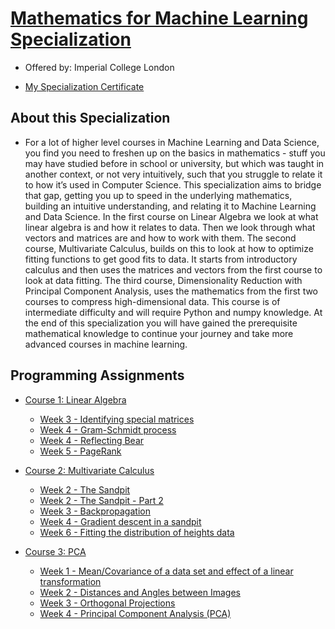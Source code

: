 # [Mathematics for Machine Learning Specialization](https://www.coursera.org/specializations/mathematics-machine-learning) 

  - Offered by: Imperial College London

  - [My Specialization Certificate](
https://www.coursera.org/account/accomplishments/specialization/6P3UCRZ5WC3B)
 
## About this Specialization

  - For a lot of higher level courses in Machine Learning and Data Science, you find you need to freshen up on the basics in mathematics - stuff you may have studied before in school or university, but which was taught in another context, or not very intuitively, such that you struggle to relate it to how it’s used in Computer Science. This specialization aims to bridge that gap, getting you up to speed in the underlying mathematics, building an intuitive understanding, and relating it to Machine Learning and Data Science. In the first course on Linear Algebra we look at what linear algebra is and how it relates to data. Then we look through what vectors and matrices are and how to work with them. The second course, Multivariate Calculus, builds on this to look at how to optimize fitting functions to get good fits to data. It starts from introductory calculus and then uses the matrices and vectors from the first course to look at data fitting. The third course, Dimensionality Reduction with Principal Component Analysis, uses the mathematics from the first two courses to compress high-dimensional data. This course is of intermediate difficulty and will require Python and numpy knowledge. At the end of this specialization you will have gained the prerequisite mathematical knowledge to continue your journey and take more advanced courses in machine learning.

## Programming Assignments

- [Course 1: Linear Algebra](https://github.com/ljl96/Coursera-Online-Courses/tree/master/Mathematics%20for%20Machine%20Learning%20Specialization/Course%201%20Linear%20Algebra)

  - [Week 3 - Identifying special matrices](https://github.com/ljl96/Coursera-Online-Courses/blob/master/Mathematics%20for%20Machine%20Learning%20Specialization/Course%201%20Linear%20Algebra/Week3_IdentifyingSpecialMatrices.ipynb)
  - [Week 4 - Gram-Schmidt process](https://github.com/ljl96/Coursera-Online-Courses/blob/master/Mathematics%20for%20Machine%20Learning%20Specialization/Course%201%20Linear%20Algebra/Week4_GramSchmidtProcess.ipynb)
  - [Week 4 - Reflecting Bear](https://github.com/ljl96/Coursera-Online-Courses/blob/master/Mathematics%20for%20Machine%20Learning%20Specialization/Course%201%20Linear%20Algebra/Week4_ReflectingBear.ipynb)
  - [Week 5 - PageRank](https://github.com/ljl96/Coursera-Online-Courses/blob/master/Mathematics%20for%20Machine%20Learning%20Specialization/Course%201%20Linear%20Algebra/Week5_PageRank.ipynb)

- [Course 2: Multivariate Calculus](https://github.com/ljl96/Coursera-Online-Courses/tree/master/Mathematics%20for%20Machine%20Learning%20Specialization/Course%202%20Multivariate%20Calculus)

  - [Week 2 - The Sandpit](https://github.com/ljl96/Coursera-Online-Courses/blob/master/Mathematics%20for%20Machine%20Learning%20Specialization/Course%202%20Multivariate%20Calculus/Week2_The%20Sandpit.ipynb)
  - [Week 2 - The Sandpit - Part 2](https://github.com/ljl96/Coursera-Online-Courses/blob/master/Mathematics%20for%20Machine%20Learning%20Specialization/Course%202%20Multivariate%20Calculus/Week2_The%20Sandpit%20-%20Part%202.ipynb)
  - [Week 3 - Backpropagation](https://github.com/ljl96/Coursera-Online-Courses/blob/master/Mathematics%20for%20Machine%20Learning%20Specialization/Course%202%20Multivariate%20Calculus/Week3_Backpropagation.ipynb)
  - [Week 4 - Gradient descent in a sandpit](https://github.com/ljl96/Coursera-Online-Courses/blob/master/Mathematics%20for%20Machine%20Learning%20Specialization/Course%202%20Multivariate%20Calculus/Week4_Gradient%20descent%20in%20a%20sandpit.ipynb)
  - [Week 6 - Fitting the distribution of heights data](https://github.com/ljl96/Coursera-Online-Courses/blob/master/Mathematics%20for%20Machine%20Learning%20Specialization/Course%202%20Multivariate%20Calculus/Week6_Fitting%20the%20distribution%20of%20heights%20data.ipynb)
  
- [Course 3: PCA](https://github.com/ljl96/Coursera-Online-Courses/tree/master/Mathematics%20for%20Machine%20Learning%20Specialization/Course%203%20PCA)

  - [Week 1 - Mean/Covariance of a data set and effect of a linear transformation](https://github.com/ljl96/Coursera-Online-Courses/blob/master/Mathematics%20for%20Machine%20Learning%20Specialization/Course%203%20PCA/Week1_v2_Mean%20Covariance%20of%20a%20data%20set%20and%20effect%20of%20a%20linear%20transformation.ipynb)
  - [Week 2 - Distances and Angles between Images](https://github.com/ljl96/Coursera-Online-Courses/blob/master/Mathematics%20for%20Machine%20Learning%20Specialization/Course%203%20PCA/Week2_Distances%20and%20Angles%20between%20Images.ipynb)
  - [Week 3 - Orthogonal Projections](https://github.com/ljl96/Coursera-Online-Courses/blob/master/Mathematics%20for%20Machine%20Learning%20Specialization/Course%203%20PCA/Week3_Orthogonal%20Projections.ipynb)
  - [Week 4 - Principal Component Analysis (PCA)](https://github.com/ljl96/Coursera-Online-Courses/blob/master/Mathematics%20for%20Machine%20Learning%20Specialization/Course%203%20PCA/Week4_Principal%20Component%20Analysis%20(PCA).ipynb)
